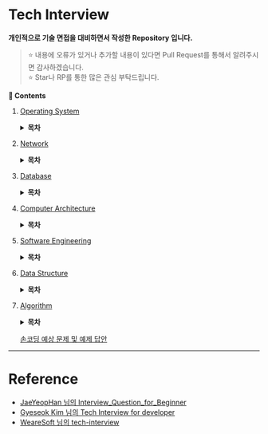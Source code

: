 # Tech Interview

**개인적으로 기술 면접을 대비하면서 작성한 Repository 입니다.**
> :star: 내용에 오류가 있거나 추가할 내용이 있다면 Pull Request를 통해서 알려주시면 감사하겠습니다.
> <br>:star: Star나 RP를 통한 많은 관심 부탁드립니다.

**:book: Contents**
1. [Operating System](/OS/)

    <details>
    <summary><strong>목차</strong></summary>
    <div markdown = "1">

    - [운영체제의 역활은 무엇입니까?](/OS/#운영체제의-역활은-무엇입니까)
        * [커널 모드와 사용자 모드는 무엇인가요?](/OS/#커널-모드와-사용자-모드는-무엇인가요)
        * [시스템 콜은 무엇인가요?](/OS/#시스템-콜은-무엇인가요)
    - [프로세스와 스레드는 무엇인가요?](/OS/#프로세스와-스레드는-무엇인가요)
        * [PCB는 무엇인가요?](/OS/#pcb는-무엇인가요)
        * [프로세스의 상태 전이를 설명해 주세요.](/OS/#프로세스의-상태-전이를-설명해-주세요)
        * [커널 레벨 스레드와 유저 레벨 스레드가 무엇인가요?](/OS/#커널-레벨-스레드와-유저-레벨-스레드가-무엇인가요)
        * [IPC는 무엇인가요?](/OS/#ipc는-무엇인가요)
            + [IPC 종류와 특징에 대해 설명해 주세요.](/OS/#ipc-종류와-특징에-대해-설명해-주세요)
    - [멀티 스레드와 멀티 프로세스가 무엇이고, 각각의 장단점은 무엇인가요?](/OS/#멀티-스레드와-멀티-프로세스가-무엇이고-각각의-장단점은-무엇인가요)
        * [멀티 스레딩 시 스레드마다 스택과 PC를 독립적으로 할당하는 이유는 무엇인가요?](/OS/#멀티-스레딩-시-스레드마다-스택과-pc를-독립적으로-할당하는-이유는-무엇인가요)
        * [Thread-Safe란?](/OS/#thread-safe란)
            + [Reentrant가 무엇인가요?](/OS/#reentrant가-무엇인가요)
        * [Context Switching이 무엇인가요?](/OS/#context-switching이-무엇인가요)
    - [경쟁 상태란 무엇인가요?](/OS/#경쟁-상태란-무엇인가요)
        * [Critical Section(임계영역)과 Critical Section Problem(임계영역 문제)가 무엇인가요?](/OS/#critical-section임계영역과-critical-section-problem임계영역-문제가-무엇인가요)
        * [동기화란 무엇인가요?](/OS/#동기화란-무엇인가요)
            + [동기화와 관련된 고전적인 문제들을 설명해 주세요.](/OS/#동기화와-관련된-고전적인-문제들을-설명해-주세요)
            + [동기화를 제공하는 방식에 대해 설명해 주세요.](/OS/#동기화를-제공하는-방식에-대해-설명해-주세요)
            + [스핀락과 뮤텍스의 차이는 무엇인가요?](/OS/#스핀락과-뮤텍스의-차이는-무엇인가요)
            + [뮤텍스와 세마포어의 차이는 무엇인가요?](/OS/#뮤텍스와-세마포어의-차이는-무엇인가요)
        * [교착상태에 대해 설명해 주세요.](/OS/#교착상태에-대해-설명해-주세요)
    - [인터럽트가 무엇인가요?](/OS/#인터럽트가-무엇인가요)
        * [인터럽트 기능이 없으면 어떤 일이 발생하나요?](/OS/#인터럽트-기능이-없으면-어떤-일이-발생하나요)
    - [스케줄러란 무엇인가요?](/OS/#스케줄러란-무엇인가요)
        * [각 스케줄러의 기능은 무엇인가요?](/OS/#각-스케줄러의-기능은-무엇인가요)
            + [Swapping이 무엇인가요?](/OS/#swapping이-무엇인가요)
        * [CPU 스케줄러의 목표는 무엇인가요?](/OS/#cpu-스케줄러의-목표는-무엇인가요)
        * [CPU 스케줄러(단기 스케줄러)의 종류에 대해 설명해 주세요.](/OS/#cpu-스케줄러단기-스케줄러의-종류에-대해-설명해-주세요)
    - [동기와 비동기, Blocking과 Non-Blocking은 무엇인가요?](/OS/#동기와-비동기-blocking과-non-blocking은-무엇인가요)
    - [메모리 관리 기법에 대해서 설명해 주세요.](/OS/#메모리-관리-기법에-대해서-설명해-주세요)
        * [연속 메모리 관리와 불연속 메모리 관리에 대해서 설명해 주세요.](/OS/#연속-메모리-관리와-불연속-메모리-관리에-대해서-설명해-주세요)
    - [가상 메모리는 무엇인가요?](/OS/#가상-메모리는-무엇인가요)
        * [가상 주소 공간이 무엇인가요?](/OS/#가상-주소-공간이-무엇인가요)
        * [요구 페이징이란 무엇인가요?](/OS/#요구-페이징이란-무엇인가요)
        * [페이지 부재와 페이지 교체에 대해 설명해 주세요.](/OS/#페이지-부재와-페이지-교체에-대해-설명해-주세요)
        * [페이지 교체 알고리즘은 어떤 것들이 있습니까?](/OS/#페이지-교체-알고리즘은-어떤-것들이-있습니까)
            + [LRU 알고리즘과 NUR 알고리즘의 차이점은 무엇인가요?](/OS/#lru-알고리즘과-nur-알고리즘의-차이점은-무엇인가요)
            + [Page Reference String은 무엇인가요?](/OS/#page-reference-string은-무엇인가요)
        * [MMU가 무엇인가요?](/OS/#mmu가-무엇인가요)

    </div>
    </details>

1. [Network](/Network/)

    <details>
    <summary><strong>목차</strong></summary>
    <div markdown = "1">

    - [OSI 7계층이 무엇이고 이를 나누는 이유가 무엇입니까?](/Network/#osi-7계층이-무엇이고-이를-나누는-이유가-무엇입니까)
        * [OSI 7계층의 각 계층을 설명해 주세요.](/Network/#osi-7계층의-각-계층을-설명해-주세요)
        * [전이중 통신과 반이중 통신이 무엇입니까?](/Network/#전이중-통신과-반이중-통신이-무엇입니까)
        * [ARP 캐시가 무엇입니까?](/Network/#arp-캐시가-무엇입니까)
    - [TCP와 UDP의 장단점을 설명해 주세요.](/Network/#tcp와-udp의-장단점을-설명해-주세요)
        * [가상회선 패킷 교환과 데이터그램 패킷 교환은 무엇인가요?](/Network/#가상회선-패킷-교환과-데이터그램-패킷-교환은-무엇인가요)
        * [3-way 핸드셰이크와 4-way 핸드셰이크를 설명해 주세요.](/Network/#3-way-핸드셰이크와-4-way-핸드셰이크를-설명해-주세요)
            + [3-way Handshake에서 서버도 클라이언트의 ACK 패킷을 기다리는 이유는 무엇인가요?](/Network/#3-way-handshake에서-서버도-클라이언트의-ack-패킷을-기다리는-이유는-무엇인가요)
        * [SYN Flooding이 무엇이며 이를 방어하는 방법은 무엇입니까?](/Network/#syn-flooding이-무엇이며-이를-방어하는-방법은-무엇입니까)
        * [TCP 연결이 수립되고 실제로 데이터를 보내는 방식을 설명하고 이를 효율적으로 하기 위해서 제안된 방식이 무엇인가요?](/Network/#tcp-연결이-수립되고-실제로-데이터를-보내는-방식을-설명하고-이를-효율적으로-하기-위해서-제안된-방식이-무엇인가요)
        * [TCP에서 흐름제어와 혼잡제어가 무엇입니까?](/Network/#tcp에서-흐름제어와-혼잡제어가-무엇입니까)
    - [TCP/IP(Transmission Control Protocol / Internet Protocol) 모델이 무엇입니까?](/Network/#tcp/iptransmission-control-protocol-/-internet-protocol-모델이-무엇입니까)
    - [HTTP와 HTTPS는 무엇인가요?](/Network/#http와-https는-무엇인가요)
        * [SSL의 동작 방식을 설명해 주세요.](/Network/#ssl의-동작-방식을-설명해-주세요)
        * [단방향 암호화와 양방향 암호화는 무엇인가요?](/Network/#단방향-암호화와-양방향-암호화는-무엇인가요)
            + [대칭키와 공개키는 무엇입니까?](/Network/#대칭키와-공개키는-무엇입니까)
            + [암호화 키를 비공개하고 복호화 키를 공개하는 경우에 대해 설명해 주세요.](/Network/#암호화-키를-비공개하고-복호화-키를-공개하는-경우에-대해-설명해-주세요)
        * [HTTP의 GET과 POST에 대해 설명해 주세요.](/Network/#http의-get과-post에-대해-설명해-주세요)
        * [조회에 POST보다 GET이 사용되는 이유는 무엇인가요?](/Network/#조회에-post보다-get이-사용되는-이유는-무엇인가요)
        * [HTTP Method에서 PUT과 PATCH의 차이점을 설명해 주세요.](/Network/#http-method에서-put과-patch의-차이점을-설명해-주세요)
        * [쿠키와 세션이 무엇이며, 필요한 이유가 무엇인가요?](/Network/#쿠키와-세션이-무엇이며-필요한-이유가-무엇인가요)
    - [소켓 프로그래밍이란 무엇인가요?](/Network/#소켓-프로그래밍이란-무엇인가요)
        * [클라이언트 소켓과 서버 소켓이 무엇인가요?](/Network/#클라이언트-소켓과-서버-소켓이-무엇인가요)
        * [소켓 API의 실행 흐름에 대해서 설명해 주세요.](/Network/#소켓-api의-실행-흐름에-대해서-설명해-주세요)
        * [HTTP 통신과 소켓 통신의 장단점을 설명해 주세요.](/Network/#http-통신과-소켓-통신의-장단점을-설명해-주세요)
    - [웹 브라우저에 URL을 입력하면 일어나는 시나리오에 대해 설명해 주세요.](/Network/#웹-브라우저에-url을-입력하면-일어나는-시나리오에-대해-설명해-주세요)
        * [DNS 동작 방식을 설명해 주세요.](/Network/#dns-동작-방식을-설명해-주세요)
        * [프록시 서버란 무엇인가요?](/Network/#프록시-서버란-무엇인가요)
    - [네트워크 바이트 오더가 무엇입니까?](/Network/#네트워크-바이트-오더가-무엇입니까)
        * [빅엔디안과 리틀엔디안이 무엇이고, 각각의 장단점은 무엇입니까?](/Network/#빅엔디안과-리틀엔디안이-무엇이고-각각의-장단점은-무엇입니까)
    - [로드 밸런싱이 무엇인가요?](/Network/#로드-밸런싱이-무엇인가요)
        * [로드 밸런서가 서버를 선택하는 방식을 설명해 주세요.](/Network/#로드-밸런서가-서버를-선택하는-방식을-설명해-주세요)
        * [L4 로드 밸런서와 L7 로드 밸런서에 대해 설명해 주세요.](/Network/#l4-로드-밸런서와-l7-로드-밸런서에-대해-설명해-주세요)
    - [REST(REpresentational State Transfer)란 무엇인가요?](/Network/#restrepresentational-state-transfer란-무엇인가요)
        * [RESTful API란 무엇인가요?](/Network/#restful-api-무엇인가요)

    </div>
    </details>

1. [Database](/DB/)

    <details>
    <summary><strong>목차</strong></summary>
    <div markdown = "1">

    - [데이터베이스의 정의는 무엇인가요?](/DB/#데이터베이스의정의는무엇인가요)
        * [데이터베이스의 특징은 무엇인가요?](/DB/#데이터베이스의-특징은-무엇인가요)
    - [인데스는 무엇입니까?](/DB/#인데스는-무엇입니까)
        * [DBMS의 인덱스는 어떤 알고리즘으로 관리되나요?](/DB/#dbms의-인덱스는-어떤-알고리즘으로-관리되나요)
            + [해시 인덱스가 사용되는 예시를 들어주세요.](/DB/#해시-인덱스가-사용되는-예시를-들어주세요)
        * [인덱스 생성에 해시 알고리즘 보다 B-알고리즘이 사용되는 이유가 무엇인가요?](/DB/#인덱스-생성에-해시-알고리즘-보다-b-알고리즘이-사용되는-이유가-무엇인가요)
        * [DML이 자주 일어나는 경우 인덱스를 사용하면 어떻게 되나요?](/DB/#dml이-자주-일어나는-경우-인덱스를-사용하면-어떻게-되나요)
        * [클러스터드 인덱스와 넌클러스터드 인덱스가 무엇인가요?](/DB/#클러스터드-인덱스와-넌클러스터드-인덱스가-무엇인가요)
            + [프라이머리 인덱스와 클러스터드 인덱스의 차이점은 무엇인가요?](/DB/#프라이머리-인덱스와-클러스터드-인덱스의-차이점은-무엇인가요)
        * [Composite Index란 무엇인가요?](/DB/#composite-index란-무엇인가요)
    - [키의 종류를 설명해 주세요.](/DB/#키의-종류를-설명해-주세요)
    - [정규화란 무엇인가요?](/DB/#정규화란-무엇인가요)
        * [정규화의 종류를 설명해 주세요.](/DB/#정규화의-종류를-설명해-주세요)
        * [이상 현상에 대해서 설명해 주세요.](/DB/#이상-현상에-대해서-설명해-주세요)
        * [정규화의 장단점과 단점에 대한 대응책은 무엇인가요?](/DB/#정규화의-장단점과-단점에-대한-대응책은-무엇인가요)
    - [트랜잭션이 무엇인가요?](/DB/#트랜잭션이-무엇인가요)
        * [트랜잭션 격리 수준이 뭔가요?](/DB/#트랜잭션-격리-수준이-뭔가요)
        * [트랜잭션 격리성 관련 문제점들은 무엇인가요?](/DB/#트랜잭션-격리성-관련-문제점들은-무엇인가요)
    - [SQL injection에 대해 설명해 주세요.](/DB/#sql-injection에-대해-설명해-주세요)
        * [SQL injection을 방어할 수 있는 방법들을 설명해 주세요.](/DB/#sql-injection을-방어할-수-있는-방법들을-설명해-주세요)
        * [Statement vs PreparedStatement](/DB/#statement-vs-preparedstatement)
    - [NoSQL이 무엇인가요?](/DB/#nosql이-무엇인가요)

    </div>
    </details>

1. [Computer Architecture](/ComputerArchitecture/)

    <details>
    <summary><strong>목차</strong></summary>
    <div markdown = "1">

    - [하드웨어의 구성에 대해 설명해 주세요.](/ComputerArchitecture/#하드웨어의-구성에-대해-설명해-주세요)
        * [RAM에서 Random이 의미하는 바가 무엇인가요?](/ComputerArchitecture/#ram에서-random이-의미하는-바가-무엇인가요)
        * [SSD와 HDD의 차이점은?](/ComputerArchitecture/#ssd와-hdd의-차이점은)
        * [시스템 버스는 무엇인가요?](/ComputerArchitecture/#시스템-버스는-무엇인가요)
    - [CPU의 동작은 어떤 과정으로 이뤄지나요?](/ComputerArchitecture/#cpu의-동작은-어떤-과정으로-이뤄지나요)
        * [명렁어 사이클이 무엇인가요?](/ComputerArchitecture/#명렁어-사이클이-무엇인가요)
        * [인출 사이클과 실행 사이클에 의한 명령어 처리과정에 대해 설명해 주세요.](/ComputerArchitecture/#인출-사이클과-실행-사이클에-의한-명령어-처리과정에-대해-설명해-주세요)
        * [간접 사이클과 인터럽트 사이클에 의한 명령어 처리과정에 대해 설명해 주세요.](/ComputerArchitecture/#간접-사이클과-인터럽트-사이클에-의한-명령어-처리과정에-대해-설명해-주세요)
    - [파이프라이닝이 무엇인가요?](/ComputerArchitecture/#파이프라이닝이-무엇인가요)
        * [파이프라인 해저드가 무엇인가요?](/ComputerArchitecture/#파이프라인-해저드가-무엇인가요)
        * [파이프라인 해저드를 해결하기 위한 방안은 무엇인가요?](/ComputerArchitecture/#파이프라인-해저드를-해결하기-위한-방안은-무엇인가요)
    - [캐시 메모리는 무엇인가요?](/ComputerArchitecture/#캐시-메모리는-무엇인가요)
        * [캐시 메모리의 작동 원리에 대해 설명해 주세요.](/ComputerArchitecture/#캐시-메모리의-작동-원리에-대해-설명해-주세요)
        * [Cache Miss의 종류 3가지에 대해 설명해 주세요.](/ComputerArchitecture/#Cache-Miss의-종류-3가지에-대해-설명해-주세요)
        * [캐시 메모리에서 사상이 무엇이고 사상 방식에 대해 설명해 주세요.](/ComputerArchitecture/#캐시-메모리에서-사상이-무엇이고-사상-방식에-대해-설명해-주세요)
    - [해밍코드 생성 및 해석 해보기](/ComputerArchitecture/#해밍코드-생성-및-해석-해보기)
    - [ARM 프로세서는 무엇인가요?](/ComputerArchitecture/#arm-프로세서는-무엇인가요)
        * [CISC와 RISC의 장단점은 무엇인가요?](/ComputerArchitecture/#CISC와-RISC의-장단점은-무엇인가요)

    </div>
    </details>

1. [Software Engineering](/SoftwareEngineering/)

    <details>
    <summary><strong>목차</strong></summary>
    <div markdown = "1">

    - [TDD란 무엇인가요?](/SoftwareEngineering/#tdd란-무엇인가요)
    - [애자일(Agile)이 무엇인가요?](/SoftwareEngineering/#애자일agile이-무엇인가요)
        * [데브옵스가 무엇인가요?](/SoftwareEngineering/#데브옵스가-무엇인가요)
        * [스크럼이 무엇인가요?](/SoftwareEngineering/#스크럼이-무엇인가요)
    - [객체지향 프로그래밍이 무엇인가요?](/SoftwareEngineering/#객체지향-프로그래밍이-무엇인가요)
        * [OOP의 특징은 무엇이 있나요?](/SoftwareEngineering/#OOP의-특징은-무엇이-있나요)
        * [객체 지향 설계 원칙에 대해 설명해 주세요.](/SoftwareEngineering/#객체-지향-설계-원칙에-대해-설명해-주세요)
    - [함수형 프로그램밍이 무엇입니까?](/SoftwareEngineering/#함수형-프로그램밍이-무엇입니까)
        * [객체 지향 프로그래밍과 함수형 프로그래밍의 차이는 무엇인가요?](/SoftwareEngineering/#객체-지향-프로그래밍과-함수형-프로그래밍의-차이는-무엇인가요)

    </div>
    </details>

1. [Data Structure](/DataStructure/)

    <details>
    <summary><strong>목차</strong></summary>
    <div markdown = "1">

    - [Linked List를 사용하는 이유는?](/DataStructure/#linked-list를-사용하는-이유는)
    - [Heap의 삽입과 삭제 구현 방법은?](/DataStructure/#heap의-삽입과-삭제-구현-방법은)
    - [BST의 문제점은 무엇이 있나요?](/DataStructure/#bst의-문제점은-무엇이-있나요)
    - [AVL Tree와 Red-Black Tree가 무엇입니까?](/DataStructure/#avl-tree와-red-black-tree가-무엇입니까)
    - [해시에 대해 설명해 주세요.](/DataStructure/#해시에-대해-설명해-주세요)
        * [해시의 충돌 현상을 해결할 수 있는 방법이 어떤 것들이 있나요?](/DataStructure/#해시의-충돌-현상을-해결할-수-있는-방법이-어떤-것들이-있나요)

    </div>
    </details>

1. [Algorithm](/Algorithm/)

    <details>
    <summary><strong>목차</strong></summary>
    <div>
    <br>

    - [DFS와 BFS의 특징 및 차이점은?](/Algorithm/#dfs와-bfs의-특징-및-차이점은)
    - [피보나치 수를 구하는 함수를 다이나믹 프로그래밍으로 구현할 때, 탑 다운 방식과 바텀 업 방식이 무엇이고 또한, 이를 어떻게 구현할 수 있습니까?](/Algorithm/#피보나치-수를-구하는-함수를-다이나믹-프로그래밍으로-구현할-때-탑-다운-방식과-바텀-업-방식이-무엇이고-또한-이를-어떻게-구현할-수-있습니까)
    - [정렬 알고리즘의 종류와 특징을 설명해 주세요.](/Algorithm/#정렬-알고리즘의-종류와-특징을-설명해-주세요)
        * [삽입 정렬의 최선의 경우, 퀵 정렬의 최악의 경우를 설명해 주세요.](/Algorithm/#삽입-정렬의-최선의-경우-퀵-정렬의-최악의-경우를-설명해-주세요)
    - [MST 알고리즘 중 Kruskal 알고리즘과 Prim 알고리즘을 설명하고 장단점을 설명해 주세요.](/Algorithm/#mst-알고리즘-중-kruskal-알고리즘과-prim-알고리즘을-설명하고-장단점을-설명해-주세요)

    </div>
    </details>

    [손코딩 예상 문제 및 예제 답안](/Algorithm/손코딩/)

---

# Reference
* [JaeYeopHan 님의 Interview_Question_for_Beginner](https://github.com/JaeYeopHan/Interview_Question_for_Beginner)
* [Gyeseok Kim 님의 Tech Interview for developer](https://gyoogle.dev/blog/)
* [WeareSoft 님의 tech-interview](https://github.com/WeareSoft/tech-interview)
